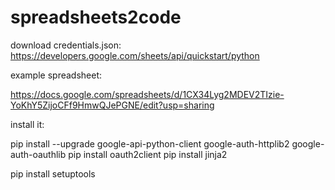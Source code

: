 # spreadsheets2code
download credentials.json:
https://developers.google.com/sheets/api/quickstart/python

example spreadsheet:

https://docs.google.com/spreadsheets/d/1CX34Lyg2MDEV2TIzie-YoKhY5ZijoCFf9HmwQJePGNE/edit?usp=sharing

install it:

pip install --upgrade google-api-python-client google-auth-httplib2 google-auth-oauthlib
pip install oauth2client
pip install jinja2

pip install setuptools

